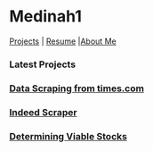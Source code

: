 # Medinah1

[Projects](https://google.com) | [Resume](https://google.com) |[About Me](https://google.com)

### Latest Projects

### [Data Scraping from  times.com](https://colab.research.google.com/gist/Gongola/a123b219e4521764a31e13fcbd50fbd1/data-scraping.ipynb)

### [Indeed Scraper](https://colab.research.google.com/gist/Gongola/667c5f0740a6bc989aff052e7b014b31/indeed-scraper.ipynb)

### [Determining Viable Stocks](https://colab.research.google.com/drive/15_xLM1MUnoYg2h0o6Iv2ZGgYU5kZkdiE)

